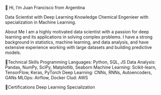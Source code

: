 👋 Hi, I’m Juan Francisco from Argentina

Data Scientist with Deep Learning Knowledge
Chemical Engenieer with specialization in Machine Learning.

About Me
I am a highly motivated data scientist with a passion for deep learning and its applications in solving complex problems. I have a strong background in statistics, machine learning, and data analysis, and have extensive experience working with large datasets and building predictive models.

🔨Technical Skills
Programming Languages: Python, SQL, JS
Data Analysis: Pandas, NumPy, SciPy, Matplotlib, Seaborn
Machine Learning: Scikit-learn, TensorFlow, Keras, PyTorch
Deep Learning: CNNs, RNNs, Autoencoders, GANs
MLOps: Airflow, Docker
Clud: AWS

📖Certifications
Deep Learning Specialization
